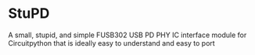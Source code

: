# StuPD
A small, stupid, and simple FUSB302 USB PD PHY IC interface module for Circuitpython that is ideally easy to understand and easy to port
